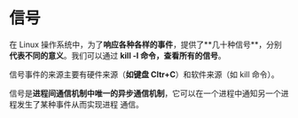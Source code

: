 # 信号
在 Linux 操作系统中，为了**响应各种各样的事件**，提供了**⼏⼗种信号**，分别**代表不同的意义**。我们可以通过 **kill -l 命令，查看所有的信号**。

信号事件的来源主要有硬件来源（**如键盘 Cltr+C**）和软件来源（如 kill 命令）。

信号是**进程间通信机制中唯⼀的异步通信机制**，它可以在⼀个进程中通知另⼀个进程发⽣了某种事件从⽽实现进程
通信。